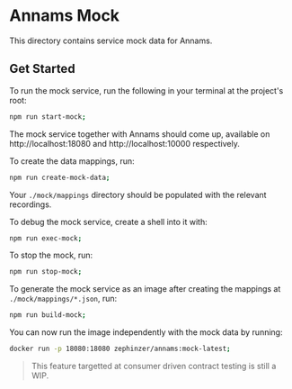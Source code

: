 # Annams Mock
This directory contains service mock data for Annams.

## Get Started
To run the mock service, run the following in your terminal at the project's root:

```sh
npm run start-mock;
```

The mock service together with Annams should come up, available on http://localhost:18080 and http://localhost:10000 respectively.

To create the data mappings, run:

```sh
npm run create-mock-data;
```

Your `./mock/mappings` directory should be populated with the relevant recordings.

To debug the mock service, create a shell into it with:

```sh
npm run exec-mock;
```

To stop the mock, run:

```sh
npm run stop-mock;
```

To generate the mock service as an image after creating the mappings at `./mock/mappings/*.json`, run:

```sh
npm run build-mock;
```

You can now run the image independently with the mock data by running:

```sh
docker run -p 18080:18080 zephinzer/annams:mock-latest;
```

> This feature targetted at consumer driven contract testing is still a WIP.
